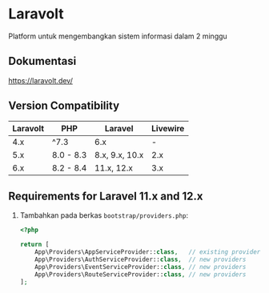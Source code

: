 # Laravolt
Platform untuk mengembangkan sistem informasi dalam 2 minggu

## Dokumentasi
https://laravolt.dev/

## Version Compatibility
| Laravolt | PHP       | Laravel        | Livewire |
|----------|-----------|----------------|----------|
| 4.x      | ^7.3      | 6.x            | -        |
| 5.x      | 8.0 - 8.3 | 8.x, 9.x, 10.x | 2.x      |
| 6.x      | 8.2 - 8.4 | 11.x, 12.x     | 3.x      |

## Requirements for Laravel 11.x and 12.x

1. Tambahkan pada berkas `bootstrap/providers.php`:
    ```php
    <?php

    return [
        App\Providers\AppServiceProvider::class,   // existing providers
        App\Providers\AuthServiceProvider::class,  // new providers
        App\Providers\EventServiceProvider::class, // new providers
        App\Providers\RouteServiceProvider::class, // new providers
    ];
    ```
